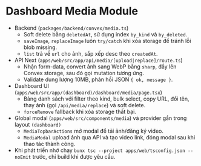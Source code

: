 # Dashboard Media Module

- Backend (`packages/backend/convex/media.ts`)
  - Soft delete bằng `deletedAt`, sử dụng index `by_kind` và `by_deleted`.
  - `saveImage`, `replaceImage` luôn `try/catch` khi xóa storage để tránh lỗi blob missing.
  - `list` trả về `url` cho ảnh, sắp xếp desc theo `createdAt`.
- API Next (`apps/web/src/app/api/media/[upload|replace]/route.ts`)
  - Nhận form-data, convert ảnh sang WebP bằng `sharp`, đẩy lên Convex storage, sau đó gọi mutation tương ứng.
  - Validate dung lượng 10MB, phản hồi JSON `{ ok, message }`.
- Dashboard UI (`apps/web/src/app/(dashboard)/dashboard/media/page.tsx`)
  - Bảng danh sách với filter theo kind, bulk select, copy URL, đổi tên, thay ảnh (gọi `/api/media/replace`) và soft delete.
  - `forceRemove` fallback khi xóa storage thất bại.
- Global modal (`apps/web/src/components/media`) và provider gắn trong layout `(dashboard)`
  - `MediaTopbarActions` mở modal để tải ảnh/đăng ký video.
  - `MediaModal` upload ảnh qua API và tạo video link, đóng modal sau khi thao tác thành công.
- Khi phát triển nhớ chạy `bunx tsc --project apps/web/tsconfig.json --noEmit` trước, chỉ build khi được yêu cầu.
